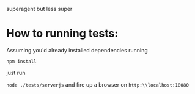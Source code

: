 superagent but less super

How to running tests:
========================
Assuming you'd already installed dependencies running 

`npm install`

just run

`node ./tests/serverjs`
and fire up a browser on `http:\\localhost:18080`

